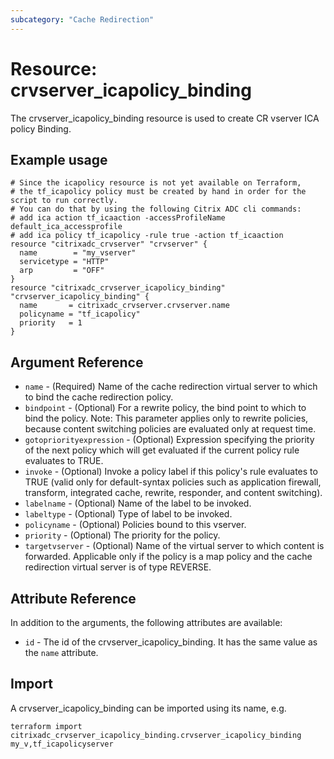 ```yaml
---
subcategory: "Cache Redirection"
---
```


# Resource: crvserver_icapolicy_binding

The crvserver_icapolicy_binding resource is used to create CR vserver ICA policy Binding.


## Example usage

```hcl
# Since the icapolicy resource is not yet available on Terraform,
# the tf_icapolicy policy must be created by hand in order for the script to run correctly.
# You can do that by using the following Citrix ADC cli commands:
# add ica action tf_icaaction -accessProfileName default_ica_accessprofile
# add ica policy tf_icapolicy -rule true -action tf_icaaction
resource "citrixadc_crvserver" "crvserver" {
  name        = "my_vserver"
  servicetype = "HTTP"
  arp         = "OFF"
}
resource "citrixadc_crvserver_icapolicy_binding" "crvserver_icapolicy_binding" {
  name       = citrixadc_crvserver.crvserver.name
  policyname = "tf_icapolicy"
  priority   = 1
}
```


## Argument Reference

* `name` - (Required) Name of the cache redirection virtual server to which to bind the cache redirection policy.
* `bindpoint` - (Optional) For a rewrite policy, the bind point to which to bind the policy. Note: This parameter applies only to rewrite policies, because content switching policies are evaluated only at request time.
* `gotopriorityexpression` - (Optional) Expression specifying the priority of the next policy which will get evaluated if the current policy rule evaluates to TRUE.
* `invoke` - (Optional) Invoke a policy label if this policy's rule evaluates to TRUE (valid only for default-syntax policies such as application firewall, transform, integrated cache, rewrite, responder, and content switching).
* `labelname` - (Optional) Name of the label to be invoked.
* `labeltype` - (Optional) Type of label to be invoked.
* `policyname` - (Optional) Policies bound to this vserver.
* `priority` - (Optional) The priority for the policy.
* `targetvserver` - (Optional) Name of the virtual server to which content is forwarded. Applicable only if the policy is a map policy and the cache redirection virtual server is of type REVERSE.


## Attribute Reference

In addition to the arguments, the following attributes are available:

* `id` - The id of the crvserver_icapolicy_binding. It has the same value as the `name` attribute.


## Import

A crvserver_icapolicy_binding can be imported using its name, e.g.

```shell
terraform import citrixadc_crvserver_icapolicy_binding.crvserver_icapolicy_binding my_v,tf_icapolicyserver
```
